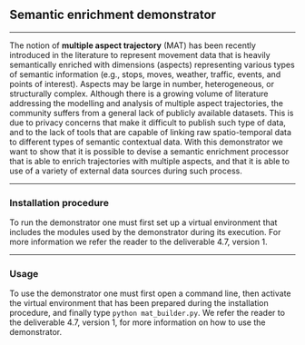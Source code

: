 ## **Semantic enrichment demonstrator**
---
The notion of **multiple aspect trajectory** (MAT) has
been recently introduced in the literature to represent movement
data that is heavily semantically enriched with dimensions
(aspects) representing various types of semantic information (e.g.,
stops, moves, weather, traffic, events, and points of interest).
Aspects may be large in number, heterogeneous, or structurally
complex. Although there is a growing volume of literature
addressing the modelling and analysis of multiple aspect trajectories, 
the community suffers from a general lack of publicly
available datasets. This is due to privacy concerns that make it
difficult to publish such type of data, and to the lack of tools that
are capable of linking raw spatio-temporal data to different types
of semantic contextual data. With this demonstrator we want to show
that it is possible to devise a semantic enrichment processor that is able
to enrich trajectories with multiple aspects, and that it is able to
use of a variety of external data sources during such process.

---

### **Installation procedure**

To run the demonstrator one must first set up a virtual environment that includes the modules used by the demonstrator
during its execution. For more information we refer the reader to the deliverable 4.7, version 1.

---

### **Usage**

To use the demonstrator one must first open a command line, then activate the virtual environment
that has been prepared during the installation procedure, and finally type ```python mat_builder.py```.
We refer the reader to the deliverable 4.7, version 1, for more information on how to use the demonstrator.
